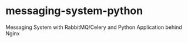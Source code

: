 # messaging-system-python
Messaging System with RabbitMQ/Celery and Python Application behind Nginx
